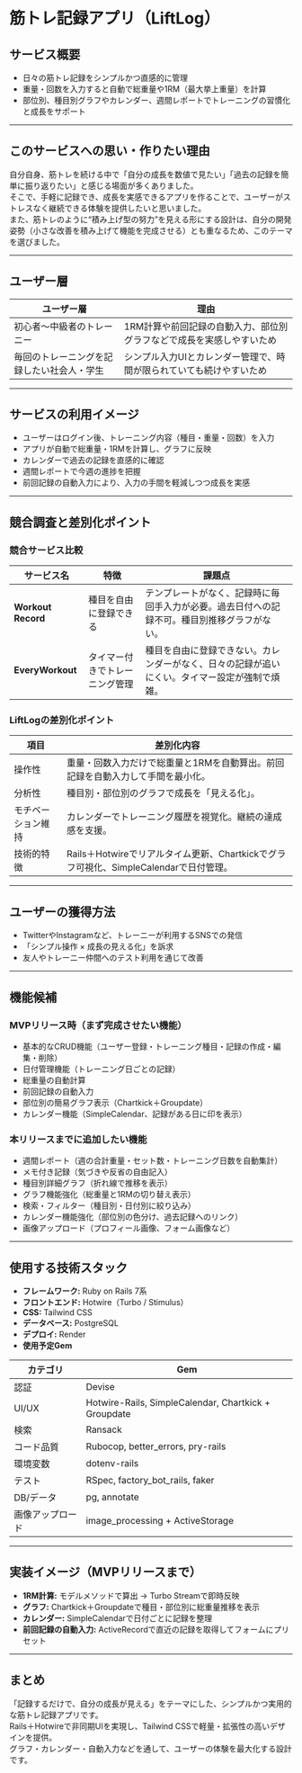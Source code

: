 # 筋トレ記録アプリ（LiftLog）

## サービス概要
- 日々の筋トレ記録をシンプルかつ直感的に管理  
- 重量・回数を入力すると自動で総重量や1RM（最大挙上重量）を計算  
- 部位別、種目別グラフやカレンダー、週間レポートでトレーニングの習慣化と成長をサポート  

---

## このサービスへの思い・作りたい理由
自分自身、筋トレを続ける中で「自分の成長を数値で見たい」「過去の記録を簡単に振り返りたい」と感じる場面が多くありました。  
そこで、手軽に記録でき、成長を実感できるアプリを作ることで、ユーザーがストレスなく継続できる体験を提供したいと思いました。  
また、筋トレのように“積み上げ型の努力”を見える形にする設計は、自分の開発姿勢（小さな改善を積み上げて機能を完成させる）とも重なるため、このテーマを選びました。

---

## ユーザー層
| ユーザー層 | 理由 |
|-------------|------|
| 初心者〜中級者のトレーニー | 1RM計算や前回記録の自動入力、部位別グラフなどで成長を実感しやすいため |
| 毎回のトレーニングを記録したい社会人・学生 | シンプル入力UIとカレンダー管理で、時間が限られていても続けやすいため |

---

## サービスの利用イメージ
- ユーザーはログイン後、トレーニング内容（種目・重量・回数）を入力  
- アプリが自動で総重量・1RMを計算し、グラフに反映   
- カレンダーで過去の記録を直感的に確認  
- 週間レポートで今週の進捗を把握  
- 前回記録の自動入力により、入力の手間を軽減しつつ成長を実感  

---

## 競合調査と差別化ポイント

### 競合サービス比較

| サービス名 | 特徴 | 課題点 |
|-------------|------|---------|
| **Workout Record** | 種目を自由に登録できる | テンプレートがなく、記録時に毎回手入力が必要。過去日付への記録不可。種目別推移グラフがない。 |
| **EveryWorkout** | タイマー付きでトレーニング管理 | 種目を自由に登録できない。カレンダーがなく、日々の記録が追いにくい。タイマー設定が強制で煩雑。 |

### LiftLogの差別化ポイント

| 項目 | 差別化内容 |
|------|-------------|
| 操作性 | 重量・回数入力だけで総重量と1RMを自動算出。前回記録を自動入力して手間を最小化。 |
| 分析性 | 種目別・部位別のグラフで成長を「見える化」。 |
| モチベーション維持 | カレンダーでトレーニング履歴を視覚化。継続の達成感を支援。 |
| 技術的特徴 | Rails＋Hotwireでリアルタイム更新、Chartkickでグラフ可視化、SimpleCalendarで日付管理。 |

---

## ユーザーの獲得方法
- TwitterやInstagramなど、トレーニーが利用するSNSでの発信  
- 「シンプル操作 × 成長の見える化」を訴求  
- 友人やトレーニー仲間へのテスト利用を通じて改善  

---

## 機能候補

### MVPリリース時（まず完成させたい機能）
- 基本的なCRUD機能（ユーザー登録・トレーニング種目・記録の作成・編集・削除）  
- 日付管理機能（トレーニング日ごとの記録）  
- 総重量の自動計算  
- 前回記録の自動入力
- 部位別の簡易グラフ表示（Chartkick＋Groupdate）
- カレンダー機能（SimpleCalendar、記録がある日に印を表示）

### 本リリースまでに追加したい機能
- 週間レポート（週の合計重量・セット数・トレーニング日数を自動集計）  
- メモ付き記録（気づきや反省の自由記入）  
- 種目別詳細グラフ（折れ線で推移を表示）  
- グラフ機能強化（総重量と1RMの切り替え表示）
- 検索・フィルター（種目別・日付別に絞り込み）  
- カレンダー機能強化（部位別の色分け、過去記録へのリンク）  
- 画像アップロード（プロフィール画像、フォーム画像など） 

---

## 使用する技術スタック
- **フレームワーク:** Ruby on Rails 7系 
- **フロントエンド:** Hotwire（Turbo / Stimulus）  
- **CSS:** Tailwind CSS
- **データベース:** PostgreSQL
- **デプロイ:** Render
- **使用予定Gem**

| カテゴリ | Gem |
|----------|-----|
| 認証 | Devise |
| UI/UX | Hotwire-Rails, SimpleCalendar, Chartkick + Groupdate |
| 検索 | Ransack |
| コード品質 | Rubocop, better_errors, pry-rails |
| 環境変数 | dotenv-rails |
| テスト | RSpec, factory_bot_rails, faker |
| DB/データ | pg, annotate |
| 画像アップロード | image_processing + ActiveStorage |

---

## 実装イメージ（MVPリリースまで）
- **1RM計算:** モデルメソッドで算出 → Turbo Streamで即時反映  
- **グラフ:** Chartkick＋Groupdateで種目・部位別に総重量推移を表示  
- **カレンダー:** SimpleCalendarで日付ごとに記録を整理  
- **前回記録の自動入力:** ActiveRecordで直近の記録を取得してフォームにプリセット  

---

## まとめ
「記録するだけで、自分の成長が見える」をテーマにした、シンプルかつ実用的な筋トレ記録アプリです。  
Rails＋Hotwireで非同期UIを実現し、Tailwind CSSで軽量・拡張性の高いデザインを提供。  
グラフ・カレンダー・自動入力などを通して、ユーザーの体験を最大化する設計です。
